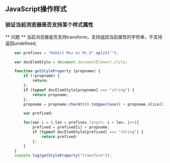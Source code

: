 <!-- 
layout: layout.html
title: JavaScript案例
date: 2015-02-01
modifiedOn: 2015-02-01
-->

## JavaScript操作样式
### 验证当前浏览器是否支持某个样式属性

** 问题 **
当前浏览器是否支持transform，支持返回当前属性的字符串，不支持返回undefined;

```js
	var prefixes = "Webkit Moz ms Ms O".split("");

	var docElemStyle = document.documentElement.style;

	function getStyleProperty (propname) {
		if (!propname) {
			return;
		};
		if (typeof docElemStyle[propname] === "string") {
			return propname;
		};
		propname = propname.charAt(0).toUpperCase() + propname.slice(1);

		var prefixed;

		for(var i = 0,len = prefixes.length; i < len; i++){
			prefixed = prefixed[i] + propname;
			if (typeof docElemStyle[prefixed] === "string") {
				return prefixed;
			};
		}
	}
	console.log(getStyleProperty("transform"));
```